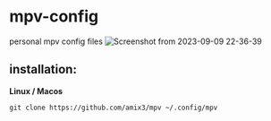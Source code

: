 # mpv-config
personal mpv config files
![Screenshot from 2023-09-09 22-36-39](https://github.com/amix3/mpv/assets/112207774/8bc0fe5e-1edb-47d5-b588-d2a7f2d95601)


## installation:
**Linux / Macos**

    git clone https://github.com/amix3/mpv ~/.config/mpv
